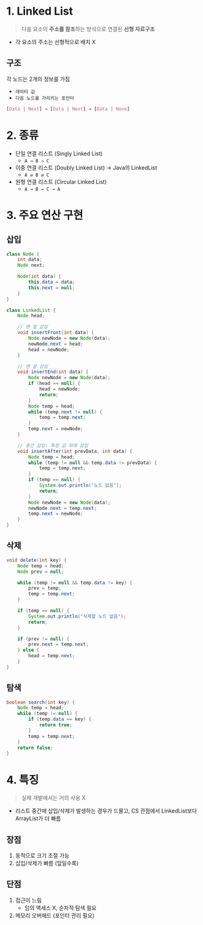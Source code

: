 # 1. Linked List

> 다음 요소의 **주소를 참조**하는 방식으로 연결된 **선형 자료구조**
> 
- 각 요소의 주소는 선형적으로 배치 X

## 구조

각 노드는 2개의 정보를 가짐

- `데이터 값`
- `다음 노드를 가리키는 포인터`

```css
[Data | Next] → [Data | Next] → [Data | None]
```


# 2. 종류

- 단일 연결 리스트 (Singly Linked List)
    - `A → B → C`
- 이중 연결 리스트 (Doubly Linked List) → Java의 LinkedList
    - `A ⇄ B ⇄ C`
- 원형 연결 리스트 (Circular Linked List)
    - `A → B → C → A`


# 3. 주요 연산 구현

## 삽입

```java
class Node {
    int data;
    Node next;

    Node(int data) {
        this.data = data;
        this.next = null;
    }
}

class LinkedList {
    Node head;

    // 맨 앞 삽입
    void insertFront(int data) {
        Node newNode = new Node(data);
        newNode.next = head;
        head = newNode;
    }

    // 맨 끝 삽입
    void insertEnd(int data) {
        Node newNode = new Node(data);
        if (head == null) {
            head = newNode;
            return;
        }
        Node temp = head;
        while (temp.next != null) {
            temp = temp.next;
        }
        temp.next = newNode;
    }

    // 중간 삽입: 특정 값 뒤에 삽입
    void insertAfter(int prevData, int data) {
        Node temp = head;
        while (temp != null && temp.data != prevData) {
            temp = temp.next;
        }
        if (temp == null) {
            System.out.println("노드 없음");
            return;
        }
        Node newNode = new Node(data);
        newNode.next = temp.next;
        temp.next = newNode;
    }
}
```

## 삭제

```java
void delete(int key) {
    Node temp = head;
    Node prev = null;

    while (temp != null && temp.data != key) {
        prev = temp;
        temp = temp.next;
    }

    if (temp == null) {
        System.out.println("삭제할 노드 없음");
        return;
    }

    if (prev != null) {
        prev.next = temp.next;
    } else {
        head = temp.next;
    }
}

```

## 탐색

```java
boolean search(int key) {
    Node temp = head;
    while (temp != null) {
        if (temp.data == key) {
            return true;
        }
        temp = temp.next;
    }
    return false;
}
```


# 4. 특징

> 실제 개발에서는 거의 사용 X
- 리스트 중간에 삽입/삭제가 발생하는 경우가 드물고, CS 관점에서 LinkedList보다 ArrayList가 더 빠름
> 

## 장점

1. 동적으로 크기 조절 가능
2. 삽입/삭제가 빠름 (앞일수록)

## 단점

1. 접근이 느림
    - 임의 액세스 X, 순차적 탐색 필요
2. 메모리 오버헤드 (포인터 관리 필요)

